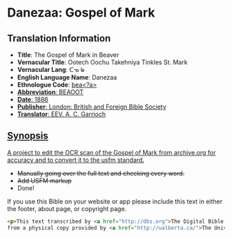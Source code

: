 # Danezaa: Gospel of Mark

## Translation Information

- **Title**: The Gospel of Mark in Beaver
- **Vernacular Title**: Ootech Oochu Takehniya Tinkles St. Mark
- **Vernacular Lang**: ᑕᓀ ᖚ
- **English Language Name**: Danezaa
- **Ethnologue Code**: <a href="http://www.ethnologue.com/language/bea">bea<?a>
- **Abbreviation**: BEAOOT
- **Date**: 1886
- **Publisher**: London:  British and Foreign Bible Society
- **Translator**:  EEV. A. C. Garrioch

## Synopsis
A project to edit the OCR scan of the Gospel of Mark from archive.org for accuracy and to convert it to the <a href="http://paratext.org/system/files/usfmReference2_4.pdf">usfm standard.</a>
  - ~~Manually going over the full text and checking every word.~~
  - ~~Add USFM markup~~
  - Done!

If you use this Bible on your website or app please include this text in either the footer, about page, or copyright page.

```html
<p>This text transcribed by <a href="http://dbs.org">The Digital Bible Society</a>
from a physical copy provided by <a href="http://ualberta.ca/">The University of Alberta</a></p>
```
